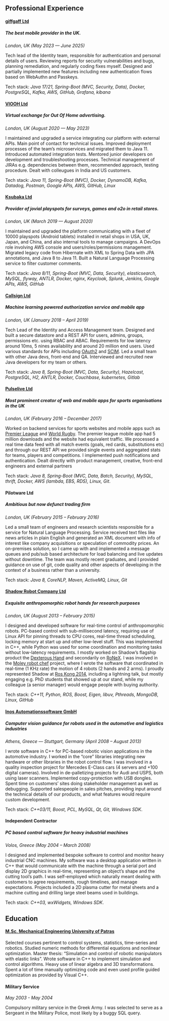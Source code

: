 ## Professional Experience

#### [giffgaff Ltd](https://www.giffgaff.com/)

##### The best mobile provider in the UK.

*London, UK (May 2023 — June 2025)*

Tech lead of the Identity team, responsible for authentication and personal details of users. Reviewing reports for security vulnerabilities and bugs, planning remediation, and regularly coding fixes myself. Designed and partially implemented new features including new authentication flows based on WebAuthn and Passkeys.

Tech stack: *Java 17/21, Spring-Boot (MVC, Security, Data), Docker, PostgreSQL, Kafka, AWS, GitHub, Grafana, kibana*

#### [VIOOH Ltd](https://www.viooh.com/)

##### Virtual exchange for Out Of Home advertising.

*London, UK (August 2020 — May 2023)*

I maintained and upgraded a service integrating our platform with external APIs. Main point of contact for technical issues. Improved deployment processes of the team’s microservices and migrated them to Java 11. Introduced automated integration tests. Mentored junior developers on development and troubleshooting processes. Technical management of JIRAs e.g. dependencies between them, recommended approach, testing procedure. Dealt with colleugues in India and US customers.

Tech stack: *Java 11, Spring-Boot (MVC), Docker, DynamoDB, Kafka, Datadog, Postman, Google APIs, AWS, GitHub, Linux*

#### [Ksubaka Ltd](https://ksubaka.com)

##### Provider of jovial playspots for surveys, games and o2o in retail stores.

*London, UK (March 2019 — August 2020)*

I maintained and upgraded the platform communicating with a fleet of 10000 playspots (Android tablets) installed in retail shops in USA, UK, Japan, and China, and also internal tools to manage campaigns. A DevOps role involving AWS console and users/roles/permissions management. Migrated legacy code from Hibernate with XML to Spring Data with JPA annotations, and Java 8 to Java 11. Built a Natural Language Processing service to filter customer comments.

Tech stack: *Java 8/11, Spring-Boot (MVC, Data, Security), elasticsearch, MySQL, flyway, ANTLR, Docker, nginx, Keycloak,
Splunk, Jenkins, Google APIs, AWS, GitHub*

#### [Callsign Ltd](https://callsign.com)

##### Machine learning powered authorization service and mobile app

*London, UK (January 2018 – April 2019)*

Tech Lead of the Identity and Access Management team. Designed and built a secure datastore and a REST API for users, admins, groups, permissions etc. using RBAC and ABAC. Requirements for low latency around 10ms, 5 nines availability and around 20 million end users. Used various standards for APIs including [OAuth2](https://en.wikipedia.org/wiki/OAuth#OAuth_2.0) and [SCIM](https://en.wikipedia.org/wiki/System_for_Cross-domain_Identity_Management). Led a small team with other Java devs, front-end and QA. Interviewed and recruited new Java developers for my team or others.

Tech stack: *Java 8, Spring-Boot (MVC, Data, Security), Hazelcast, PostgreSQL, H2, ANTLR, Docker, Couchbase, kubernetes,
Gitlab*

#### [Pulselive Ltd](https://www.pulselive.com)

##### Most prominent creator of web and mobile apps for sports organisations in the UK

*London, UK (February 2016 – December 2017)*

Worked on backend services for sports websites and mobile apps such as [Premier League](https://www.premierleague.com) and [World Rugby](https://www.world.rugby). The premier league mobile app had 5 million downloads and the website had equivalent traffic. We processed a real time data feed with all match events (goals, red cards, substitutions etc) and through our REST API we provided single events and aggregated stats for teams, players and competitions. I implemented push notifications and authentication. Dealt directly with product management, creative, front-end engineers and external partners

Tech stack: *Java 8, Spring-Boot (MVC, Data, Batch, Security), MySQL, thrift, Docker, AWS (lambda, EBS, RDS), Linux,
Git*.

#### Pilotware Ltd

##### Ambitious but now defunct trading firm

*London, UK (February 2015 – February 2016)*

Led a small team of engineers and research scientists responsible for a service for Natural Language Processing. Service received text files like news articles in plain English and generated an XML document with info of interest like company acquisitions or speculation of commodity prices. An on-premises solution, so I came up with and implemented a message queues and pub/sub based architecture for load balancing and live updates without downtime. The team was mostly recent graduates, and I provided guidance on use of git, code quality and other aspects of developing in the context of a business rather than a university.

Tech stack: *Java 8, CoreNLP, Maven, ActiveMQ, Linux, Git*

#### [Shadow Robot Company Ltd](https://www.shadowrobot.com)

##### Exquisite anthropomorphic robot hands for research purposes

*London, UK (August 2013 – February 2015)*

I designed and developed software for real-time control of anthropomorphic robots. PC-based control with sub-millisecond latency, requiring use of Linux API for pinning threads to CPU cores, real-time thread scheduling, locking memory at start up and other low-level stuff. This was implemented in C++, while Python was used for some coordination and monitoring tasks without low-latency requirements. I mostly worked on Shadow’s flagship product the [Dexterous Hand](https://www.shadowrobot.com/products/dexterous-hand) and secondarily on [RoNeX](https://www.shadowrobot.com/ronex-available-for-pre-order). I was involved in the [Moley robot chef](https://www.bbc.co.uk/news/science-environment-32282131) project, where I wrote the software that coordinated in real-time (1 KHz rate) the motion of 4 robots (2 hands and 2 arms). I proudly represented Shadow at [Ros Kong 2014](https://events.osrfoundation.org/ros-kong-2014), including a lightning talk, but mostly engaging e.g. PhD students that showed up at our stand, while my colleague (a senior manager) would engage people with buying authority.

Tech stack: *C++11, Python, ROS, Boost, Eigen, libuv, Pthreads, MongoDB, Linux, GitHub*

#### [Inos Automationssoftware GmbH](https://www.inos-automation.de/home)

##### Computer vision guidance for robots used in the automotive and logistics industries

*Athens, Greece — Stuttgart, Germany (April 2008 – August 2013)*

I wrote software in C++ for PC-based robotic vision applications in the automotive industry. I worked in the “core” libraries integrating new hardware or other libraries in the robot control flow. I was involved in a quality inspection project for Mercedes E-Class cars (4 servers and +100 digital cameras). Involved in de-palletizing projects for Audi and USPS, both using laser scanners. Implemented copy-protection with USB dongles. Spent time on customers’ sites doing stakeholder management as well as debugging. Supported salespeople in sales pitches, providing input around the technical details of our products, and what features would require custom development.

Tech stack: *C++03/11, Boost, PCL, MySQL, Qt, Git, Windows SDK*.

#### Independent Contractor

##### PC based control software for heavy industrial machines

*Volos, Greece (May 2004 – March 2008)*

I designed and implemented bespoke software to control and monitor heavy industrial CNC machines. My software was a desktop application written in C++ that would communicate with the machine through a serial port and display 2D graphics in real-time, representing an object’s shape and the cutting tool’s path. I was self-employed which naturally meant dealing with customers to agree requirements, rough timelines, and manage expectations. Projects included a 2D plasma cutter for metal sheets and a machine cutting and drilling large steel beams used in buildings.

Tech stack: *C++03, wxWidgets, Windows SDK*.

## Education

#### [M.Sc. Mechanical Engineering University of Patras](http://www.mead.upatras.gr/lang_en/)

Selected courses pertinent to control systems, statistics, time-series and robotics. Studied numeric methods for differential equations and nonlinear optimization. Master thesis: “Simulation and control of robotic manipulators with elastic links”. Wrote software in C++ to implement simulation and control algorithms. Heavy use of linear algebra and 3D transformations. Spent a lot of time manually optimizing code and even used profile guided optimization as provided by Visual C++.

#### Military Service

*May 2003 - May 2004*

Compulsory military service in the Greek Army. I was selected to serve as a Sergeant in the Military Police, most likely by a buggy SQL query.
